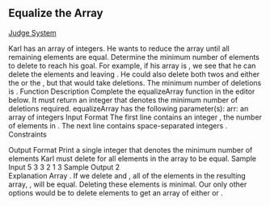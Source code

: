## Equalize the Array

[Judge System](https://www.hackerrank.com/challenges/equality-in-a-array/problem)

Karl has an array of integers. He wants to reduce the array until all remaining elements are equal. Determine the minimum number of elements to delete to reach his goal.
For example, if his array is , we see that he can delete the  elements  and  leaving . He could also delete both twos and either the  or the , but that would take  deletions. The minimum number of deletions is .
Function Description
Complete the equalizeArray function in the editor below. It must return an integer that denotes the minimum number of deletions required.
equalizeArray has the following parameter(s):
arr: an array of integers
Input Format
The first line contains an integer , the number of elements in . 
The next line contains  space-separated integers .
Constraints


Output Format
Print a single integer that denotes the minimum number of elements Karl must delete for all elements in the array to be equal.
Sample Input
5
3 3 2 1 3
Sample Output
2   
Explanation
Array . If we delete  and , all of the elements in the resulting array, , will be equal. Deleting these  elements is minimal. Our only other options would be to delete elements to get an array of either  or .

